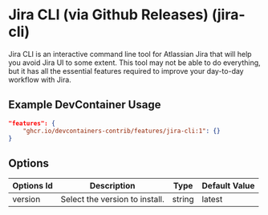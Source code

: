 
# Jira CLI (via Github Releases) (jira-cli)

Jira CLI is an interactive command line tool for Atlassian Jira that will help you avoid Jira UI to some extent. This tool may not be able to do everything, but it has all the essential features required to improve your day-to-day workflow with Jira.

## Example DevContainer Usage

```json
"features": {
    "ghcr.io/devcontainers-contrib/features/jira-cli:1": {}
}
```

## Options

| Options Id | Description | Type | Default Value |
|-----|-----|-----|-----|
| version | Select the version to install. | string | latest |



